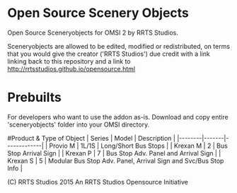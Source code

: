 # Open Source Scenery Objects
Open Source Sceneryobjects for OMSI 2 by RRTS Studios.

Sceneryobjects are allowed to be edited, modified or redistributed, on terms that you would give the creator ('RRTS Studios') due credit with a link linking back to this repository and a link to http://rrtsstudios.github.io/opensource.html

# Prebuilts
For developers who want to use the addon as-is. Download and copy entire 'sceneryobjects' folder into your OMSI directory.

#Product & Type of Object
| Series | Model | Description |
|--------|-------|-------------|
| Provio M | 1L/1S | Long/Short Bus Stops |
| Krexan M | 2 | Bus Stop Arrival Sign |
| Krexan P | 7 | Bus Stop Adv. Panel and Arrival Sign |
| Krexan S | 5 | Modular Bus Stop Adv. Panel, Arrival Sign and Svc/Bus Stop Info |

(C) RRTS Studios 2015
An RRTS Studios Opensource Initiative